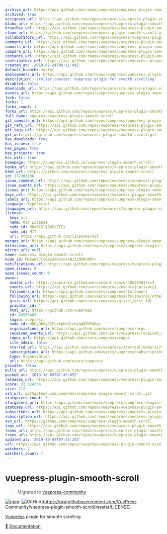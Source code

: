 ```yaml
---
archive_url: https://api.github.com/repos/vuepress/vuepress-plugin-smooth-scroll/{archive_format}{/ref}
archived: true
assignees_url: https://api.github.com/repos/vuepress/vuepress-plugin-smooth-scroll/assignees{/user}
blobs_url: https://api.github.com/repos/vuepress/vuepress-plugin-smooth-scroll/git/blobs{/sha}
branches_url: https://api.github.com/repos/vuepress/vuepress-plugin-smooth-scroll/branches{/branch}
clone_url: https://github.com/vuepress/vuepress-plugin-smooth-scroll.git
collaborators_url: https://api.github.com/repos/vuepress/vuepress-plugin-smooth-scroll/collaborators{/collaborator}
comments_url: https://api.github.com/repos/vuepress/vuepress-plugin-smooth-scroll/comments{/number}
commits_url: https://api.github.com/repos/vuepress/vuepress-plugin-smooth-scroll/commits{/sha}
compare_url: https://api.github.com/repos/vuepress/vuepress-plugin-smooth-scroll/compare/{base}...{head}
contents_url: https://api.github.com/repos/vuepress/vuepress-plugin-smooth-scroll/contents/{+path}
contributors_url: https://api.github.com/repos/vuepress/vuepress-plugin-smooth-scroll/contributors
created_at: '2019-02-24T06:11:49Z'
default_branch: master
deployments_url: https://api.github.com/repos/vuepress/vuepress-plugin-smooth-scroll/deployments
description: ':roller_coaster: Vuepress plugin for smooth scrolling'
disabled: false
downloads_url: https://api.github.com/repos/vuepress/vuepress-plugin-smooth-scroll/downloads
events_url: https://api.github.com/repos/vuepress/vuepress-plugin-smooth-scroll/events
fork: false
forks: 1
forks_count: 1
forks_url: https://api.github.com/repos/vuepress/vuepress-plugin-smooth-scroll/forks
full_name: vuepress/vuepress-plugin-smooth-scroll
git_commits_url: https://api.github.com/repos/vuepress/vuepress-plugin-smooth-scroll/git/commits{/sha}
git_refs_url: https://api.github.com/repos/vuepress/vuepress-plugin-smooth-scroll/git/refs{/sha}
git_tags_url: https://api.github.com/repos/vuepress/vuepress-plugin-smooth-scroll/git/tags{/sha}
git_url: git://github.com/vuepress/vuepress-plugin-smooth-scroll.git
has_downloads: true
has_issues: true
has_pages: true
has_projects: true
has_wiki: true
homepage: https://vuepress.github.io/vuepress-plugin-smooth-scroll/
hooks_url: https://api.github.com/repos/vuepress/vuepress-plugin-smooth-scroll/hooks
html_url: https://github.com/vuepress/vuepress-plugin-smooth-scroll
id: 172303106
issue_comment_url: https://api.github.com/repos/vuepress/vuepress-plugin-smooth-scroll/issues/comments{/number}
issue_events_url: https://api.github.com/repos/vuepress/vuepress-plugin-smooth-scroll/issues/events{/number}
issues_url: https://api.github.com/repos/vuepress/vuepress-plugin-smooth-scroll/issues{/number}
keys_url: https://api.github.com/repos/vuepress/vuepress-plugin-smooth-scroll/keys{/key_id}
labels_url: https://api.github.com/repos/vuepress/vuepress-plugin-smooth-scroll/labels{/name}
language: TypeScript
languages_url: https://api.github.com/repos/vuepress/vuepress-plugin-smooth-scroll/languages
license:
  key: mit
  name: MIT License
  node_id: MDc6TGljZW5zZTEz
  spdx_id: MIT
  url: https://api.github.com/licenses/mit
merges_url: https://api.github.com/repos/vuepress/vuepress-plugin-smooth-scroll/merges
milestones_url: https://api.github.com/repos/vuepress/vuepress-plugin-smooth-scroll/milestones{/number}
mirror_url: null
name: vuepress-plugin-smooth-scroll
node_id: MDEwOlJlcG9zaXRvcnkxNzIzMDMxMDY=
notifications_url: https://api.github.com/repos/vuepress/vuepress-plugin-smooth-scroll/notifications{?since,all,participating}
open_issues: 0
open_issues_count: 0
owner:
  avatar_url: https://avatars2.githubusercontent.com/u/48539483?v=4
  events_url: https://api.github.com/users/vuepress/events{/privacy}
  followers_url: https://api.github.com/users/vuepress/followers
  following_url: https://api.github.com/users/vuepress/following{/other_user}
  gists_url: https://api.github.com/users/vuepress/gists{/gist_id}
  gravatar_id: ''
  html_url: https://github.com/vuepress
  id: 48539483
  login: vuepress
  node_id: MDEyOk9yZ2FuaXphdGlvbjQ4NTM5NDgz
  organizations_url: https://api.github.com/users/vuepress/orgs
  received_events_url: https://api.github.com/users/vuepress/received_events
  repos_url: https://api.github.com/users/vuepress/repos
  site_admin: false
  starred_url: https://api.github.com/users/vuepress/starred{/owner}{/repo}
  subscriptions_url: https://api.github.com/users/vuepress/subscriptions
  type: Organization
  url: https://api.github.com/users/vuepress
private: false
pulls_url: https://api.github.com/repos/vuepress/vuepress-plugin-smooth-scroll/pulls{/number}
pushed_at: '2019-10-09T07:43:05Z'
releases_url: https://api.github.com/repos/vuepress/vuepress-plugin-smooth-scroll/releases{/id}
score: 32.324734
size: 212
ssh_url: git@github.com:vuepress/vuepress-plugin-smooth-scroll.git
stargazers_count: 7
stargazers_url: https://api.github.com/repos/vuepress/vuepress-plugin-smooth-scroll/stargazers
statuses_url: https://api.github.com/repos/vuepress/vuepress-plugin-smooth-scroll/statuses/{sha}
subscribers_url: https://api.github.com/repos/vuepress/vuepress-plugin-smooth-scroll/subscribers
subscription_url: https://api.github.com/repos/vuepress/vuepress-plugin-smooth-scroll/subscription
svn_url: https://github.com/vuepress/vuepress-plugin-smooth-scroll
tags_url: https://api.github.com/repos/vuepress/vuepress-plugin-smooth-scroll/tags
teams_url: https://api.github.com/repos/vuepress/vuepress-plugin-smooth-scroll/teams
trees_url: https://api.github.com/repos/vuepress/vuepress-plugin-smooth-scroll/git/trees{/sha}
updated_at: '2019-10-09T07:43:20Z'
url: https://api.github.com/repos/vuepress/vuepress-plugin-smooth-scroll
watchers: 7
watchers_count: 7
---
```


# vuepress-plugin-smooth-scroll

> Migrated to [vuepress-community](https://github.com/vuepress/vuepress-community)

[![npm](https://img.shields.io/npm/v/vuepress-plugin-smooth-scroll.svg)](https://www.npmjs.com/package/vuepress-plugin-smooth-scroll)
[![GitHub](https://img.shields.io/github/license/vuepress/vuepress-plugin-smooth-scroll.svg)](https://raw.githubusercontent.com/VuePress Community/vuepress-plugin-smooth-scroll/master/LICENSE)

[Vuepress](https://vuepress.vuejs.org/) plugin for smooth scrolling

:book: [Documentation](https://vuepress.github.io/plugins/smooth-scroll.html)
